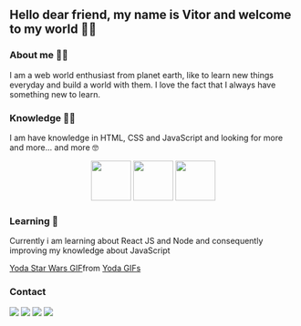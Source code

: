 ## Hello dear friend, my name is Vitor and welcome to my world 🖖🏻 

### About me 🧔🏻 

  I am a web world enthusiast from planet earth, like to learn new things everyday and build a world with them. I love the fact that I always have something new to learn.
  
### Knowledge 💪🏻 

  I am have knowledge in HTML, CSS and JavaScript and looking for more and more... and more 🤓
  
  <div align="center">
    <img width="70" src="https://cdn.jsdelivr.net/gh/devicons/devicon/icons/html5/html5-original.svg" />
    <img width="70" src="https://cdn.jsdelivr.net/gh/devicons/devicon/icons/css3/css3-original-wordmark.svg" />
    <img width="70" src="https://cdn.jsdelivr.net/gh/devicons/devicon/icons/javascript/javascript-original.svg" />
  </div>
  
### Learning 📖

  Currently i am learning about React JS and Node and consequently improving my knowledge about JavaScript
  
  <div class="tenor-gif-embed" data-postid="16531775" data-share-method="host" data-aspect-ratio="1.77778" data-width="100%"><a href="https://tenor.com/view/yoda-star-wars-learning-am-i-gif-16531775">Yoda Star Wars GIF</a>from <a href="https://tenor.com/search/yoda-gifs">Yoda GIFs</a></div> <script type="text/javascript" async src="https://tenor.com/embed.js"></script>
  
  
### Contact

  <div>
    <a href="https://www.instagram.com/jvittorgomes/" target="_blank"><img src="https://img.shields.io/badge/-Instagram-%23E4405F?style=for-the-badge&logo=instagram&logoColor=white" target="_blank"></a>
    <a href="mailto:devitor.contact@gmail.com"><img src="https://img.shields.io/badge/Gmail-D14836?style=for-the-badge&logo=gmail&logoColor=white" target="_blank"></a>
    <a href="https://www.linkedin.com/in/vitor-gomes-b9a629201/" target="_blank"><img src="https://img.shields.io/badge/-LinkedIn-%230077B5?style=for-the-badge&logo=linkedin&logoColor=white" target="_blank"></a>   
  <a href="https://twitter.com/VitorGomesRS/" target="_blank"><img src="https://img.shields.io/badge/Twitter-1DA1F2?style=for-the-badge&logo=twitter&logoColor=white" target="_blank"></a>   
  </div>
